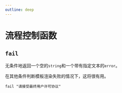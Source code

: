 ```yaml
---
outline: deep
---
```


# 流程控制函数

## `fail`

无条件地返回一个空的`string`和一个带有指定文本的`error`。

在其他条件判断模板渲染失败的情况下，这将很有用。

```
fail "请接受最终用户许可协议"
```
